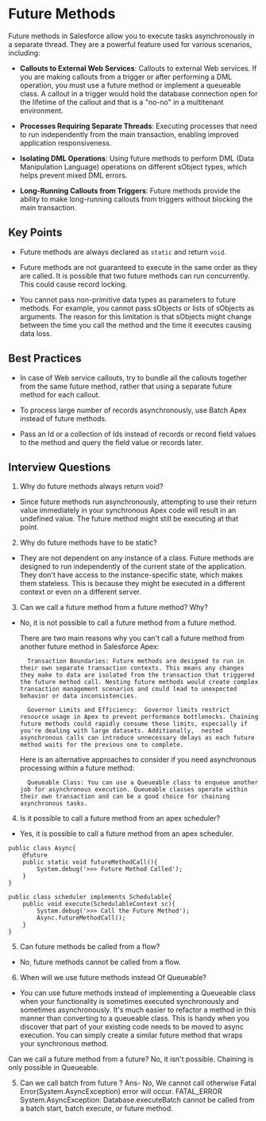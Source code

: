 # Future Methods

Future methods in Salesforce allow you to execute tasks asynchronously in a separate thread. They are a powerful feature used for various scenarios, including:

- **Callouts to External Web Services**: Callouts to external Web services. If you are making callouts from a trigger or after performing a DML operation, you must use a future method or implement a queueable class. A callout in a trigger would hold the database connection open for the lifetime of the callout and that is a "no-no" in a multitenant environment.

- **Processes Requiring Separate Threads**: Executing processes that need to run independently from the main transaction, enabling improved application responsiveness.

- **Isolating DML Operations**: Using future methods to perform DML (Data Manipulation Language) operations on different sObject types, which helps prevent mixed DML errors.

- **Long-Running Callouts from Triggers**: Future methods provide the ability to make long-running callouts from triggers without blocking the main transaction.

## Key Points

- Future methods are always declared as `static` and return `void`.

- Future methods are not guaranteed to execute in the same order as they are called. It is possible that two future methods can run concurrently. This could cause record locking.

- You cannot pass non-primitive data types as parameters to future methods. For example, you cannot pass sObjects or lists of sObjects as arguments. The reason for this limitation is that sObjects might change between the time you call the method and the time it executes causing data loss.

## Best Practices 
- In case of Web service callouts, try to bundle all the callouts together from the same future method, rather that using a separate future method for each callout.

- To process large number of records asynchronously, use Batch Apex instead of future methods.

- Pass an Id or a collection of Ids instead of records or record field values to the method and query the field value or records later.

## Interview Questions

1. Why do future methods always return void?
 - Since future methods run asynchronously, attempting to use their return value immediately in your synchronous Apex code will result in an undefined value. The future method might still be executing at that point.

2. Why do future methods have to be static?
- They are not dependent on any instance of a class. Future methods are designed to run independently of the current state of the application. They don't have access to the instance-specific state, which makes them stateless. This is because they might be executed in a different context or even on a different server.

3. Can we call a future method from a future method? Why?
- No, it is not possible to call a future method from a future method. 

    There are two main reasons why you can't call a future method from another future method in Salesforce Apex:

        Transaction Boundaries: Future methods are designed to run in their own separate transaction contexts. This means any changes they make to data are isolated from the transaction that triggered the future method call. Nesting future methods would create complex transaction management scenarios and could lead to unexpected behavior or data inconsistencies.

        Governor Limits and Efficiency:  Governor limits restrict resource usage in Apex to prevent performance bottlenecks. Chaining future methods could rapidly consume these limits, especially if you're dealing with large datasets. Additionally,  nested asynchronous calls can introduce unnecessary delays as each future method waits for the previous one to complete.

    Here is an alternative approaches to consider if you need asynchronous processing within a future method:

        Queueable Class: You can use a Queueable class to enqueue another job for asynchronous execution. Queueable classes operate within their own transaction and can be a good choice for chaining asynchronous tasks.

4. Is it possible to call a future method from an apex scheduler?
- Yes, it is possible to call a future method from an apex scheduler.

```
public class Async{
    @future
    public static void futureMethodCall(){
        System.debug('>>> Future Method Called');
    }
}

public class scheduler implements Schedulable{
    public void execute(SchedulableContext sc){
        System.debug('>>> Call the Future Method');
        Async.futureMethodCall();
    }
}
```

5. Can future methods be called from a flow?
- No, future methods cannot be called from a flow.


6. When will we use future methods instead Of Queueable?
- You can use future methods instead of implementing a Queueable class when your functionality is sometimes executed synchronously and sometimes asynchronously. It's much easier to refactor a method in this manner than converting to a queueable class. This is handy when you discover that part of your existing code needs to be moved to async execution. You can simply create a similar future method that wraps your synchronous method.

Can we call a future method from a future?
No, it isn't possible. Chaining is only possible in Queueable.

 5. Can we call batch from future ?
 Ans- No, We cannot call otherwise Fatal Error(System.AsyncException) error will occur.
 FATAL_ERROR System.AsyncException: Database.executeBatch cannot be called from a batch start,
 batch execute, or future method.